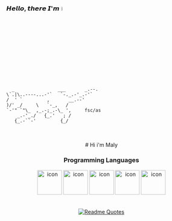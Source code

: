 <div style="display: inline;">
  
  ### 𝙃𝙚𝙡𝙡𝙤, 𝙩𝙝𝙚𝙧𝙚 𝙄'𝙢 <img src="https://i.pinimg.com/originals/0d/9d/c0/0d9dc0e014e173618adcf22fa8f47a9c.gif" alt="Description of the GIF" width="5%"> 

      _                ___       _.--.
    \`.|\..----...-'`   `-._.-'_.-'`
    /  ' `         ,       __.--'
    )/' _/     \   `-_,   /
    `-'" `"\_  ,_.-;_.-\_ ',     fsc/as
        _.-'_./   {_.'   ; /
       {_.-``-'         {_/
  </div> 
<br><br>
  <div align="center">
  # Hi i'm Maly

    
</div>

  <div align="center">
    
### Programming Languages
<div style="display=inline">
<img src="https://techstack-generator.vercel.app/js-icon.svg" alt="icon" width="65" style="width: 65px; height: 65px;" />
<img src="https://techstack-generator.vercel.app/react-icon.svg" alt="icon" width="65" style="width: 65px; height: 65px;" />
<img src="https://techstack-generator.vercel.app/csharp-icon.svg" alt="icon" width="65" style="width: 65px; height: 65px;"  />
<img src="https://techstack-generator.vercel.app/mysql-icon.svg" alt="icon" width="65" style="width: 65px; height: 65px;" />
<img src="https://techstack-generator.vercel.app/java-icon.svg" alt="icon" width="65" style="width: 65px; height: 65px;" />
</div>
<br>
<br>
<a href="https://github.com/piyushsuthar/github-readme-quotes">
  <img src="https://quotes-github-readme.vercel.app/api?type=horizontal&theme=dracula&border=true&quote=Software%20is%20like%20sex%3A%20it%E2%80%99s%20better%20when%20it%E2%80%99s%20free.&author=Linus%20Torvalds" alt="Readme Quotes" align="center" />
</a>
</div>
<!--
**15n/15n** is a ✨ _special_ ✨ repository because its `README.md` (this file) appears on your GitHub profile.

Here are some ideas to get you started:

- 🔭 I’m currently working on ...
- 🌱 I’m currently learning ...
- 👯 I’m looking to collaborate on ...
- 🤔 I’m looking for help with ...
- 💬 Ask me about ...
- 📫 How to reach me: ...
- 😄 Pronouns: ...
- ⚡ Fun fact: ...
-->
